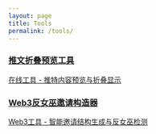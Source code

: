 ```yaml
---
layout: page
title: Tools
permalink: /tools/
---
```


<div class="featured-articles tools-page">
  <div class="article-list">
    <a href="https://tweet.haloowhite.com/" target="_blank" class="article-link">
      <article class="article-item">
        <h3 class="article-title">
          推文折叠预览工具
        </h3>
        <div class="article-meta">
          在线工具 - 推特内容预览与折叠显示
        </div>
        <div class="arrow-icon"></div>
      </article>
    </a>
    <a href="/tools/web3-referral.html" class="article-link">
      <article class="article-item">
        <h3 class="article-title">
          Web3反女巫邀请构造器
        </h3>
        <div class="article-meta">
          Web3工具 - 智能邀请结构生成与反女巫检测
        </div>
        <div class="arrow-icon"></div>
      </article>
    </a>
  </div>
</div>
